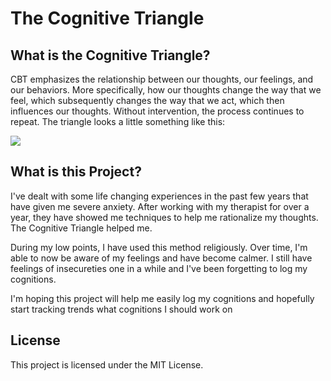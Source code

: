 # The Cognitive Triangle

## What is the Cognitive Triangle?
CBT emphasizes the relationship between our thoughts, our feelings, and our behaviors. More specifically, how our thoughts change the way that we feel, which subsequently changes the way that we act, which then influences our thoughts. Without intervention, the process continues to repeat. The triangle looks a little something like this:

<img src="https://images.squarespace-cdn.com/content/v1/55882694e4b07616418a6a84/1597238858969-GYH1V5MF491AC95BX2X0/Cognitive+Triangle.png?format=200w" />

## What is this Project?
I've dealt with some life changing experiences in the past few years that have given me severe anxiety. After working with my therapist for over a year, they have showed me techniques to help me rationalize my thoughts. The Cognitive Triangle helped me. 

During my low points, I have used this method religiously. Over time, I'm able to now be aware of my feelings and have become calmer. I still have feelings of insecureties one in a while and I've been forgetting to log my cognitions.

I'm hoping this project will help me easily log my cognitions and hopefully start tracking trends what cognitions I should work on

## License
This project is licensed under the MIT License.